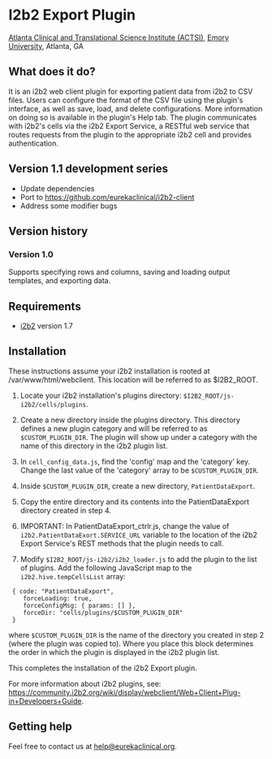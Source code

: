 # I2b2 Export Plugin
[Atlanta Clinical and Translational Science Institute (ACTSI)](http://www.actsi.org), [Emory University](http://www.emory.edu), Atlanta, GA

## What does it do?
It is an i2b2 web client plugin for exporting patient data
from i2b2 to CSV files. Users can configure the format of the CSV file using the
plugin's interface, as well as save, load, and delete configurations. More
information on doing so is available in the plugin's Help tab. The plugin
communicates with i2b2's cells via the i2b2 Export Service, a RESTful
web service that routes requests from the plugin to the appropriate i2b2 cell
and provides authentication.

## Version 1.1 development series
* Update dependencies
* Port to https://github.com/eurekaclinical/i2b2-client
* Address some modifier bugs

## Version history
### Version 1.0
Supports specifying rows and columns, saving and loading output templates, and exporting data.

## Requirements
* [i2b2](http://www.i2b2.org) version 1.7
  
## Installation
These instructions assume your i2b2 installation is rooted at /var/www/html/webclient.
This location will be referred to as $I2B2_ROOT.

1) Locate your i2b2 installation's plugins directory: `$I2B2_ROOT/js-i2b2/cells/plugins`.

2) Create a new directory inside the plugins directory. This directory defines
a new plugin category and will be referred to as `$CUSTOM_PLUGIN_DIR`. The 
plugin will show up under a category with the name of this directory in the 
i2b2 plugin list.

3) In `cell_config_data.js`, find the 'config' map and the 'category' key. Change
the last value of the 'category' array to be `$CUSTOM_PLUGIN_DIR`.

4) Inside `$CUSTOM_PLUGIN_DIR`, create a new directory, `PatientDataExport`.

5) Copy the entire directory and its contents into the PatientDataExport directory
created in step 4.

6) IMPORTANT: In PatientDataExport_ctrlr.js, change the value of `i2b2.PatientDataExort.SERVICE_URL`
variable to the location of the i2b2 Export Service's REST methods that the
plugin needs to call.

7) Modify `$I2B2_ROOT/js-i2b2/i2b2_loader.js` to add the plugin to the list of
plugins. Add the following JavaScript map to the `i2b2.hive.tempCellsList` array:
```
 { code: "PatientDataExport",
    forceLoading: true,
    forceConfigMsg: { params: [] },
    forceDir: "cells/plugins/$CUSTOM_PLUGIN_DIR"
 }
```
where `$CUSTOM_PLUGIN_DIR` is the name of the directory you created in step 2
(where the plugin was copied to). Where you place this block determines the
order in which the plugin is displayed in the i2b2 plugin list.

This completes the installation of the i2b2 Export plugin.

For more information about i2b2 plugins, see:
https://community.i2b2.org/wiki/display/webclient/Web+Client+Plug-in+Developers+Guide.

## Getting help
Feel free to contact us at help@eurekaclinical.org.

